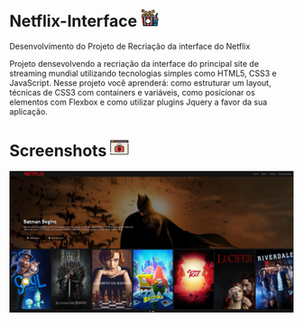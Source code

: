 # Netflix-Interface <img src="/screenshots/movie.png">
Desenvolvimento do Projeto de Recriação da interface do Netflix

Projeto densevolvendo a recriação da interface do principal site de streaming mundial utilizando tecnologias simples como HTML5, CSS3 e JavaScript. Nesse projeto você aprenderá: como estruturar um layout, técnicas de CSS3 com containers e variáveis, como posicionar os elementos com Flexbox e como utilizar plugins Jquery a favor da sua aplicação.

# Screenshots <img src="/screenshots/screenshot.png">

<img src="/screenshots/home.png">
